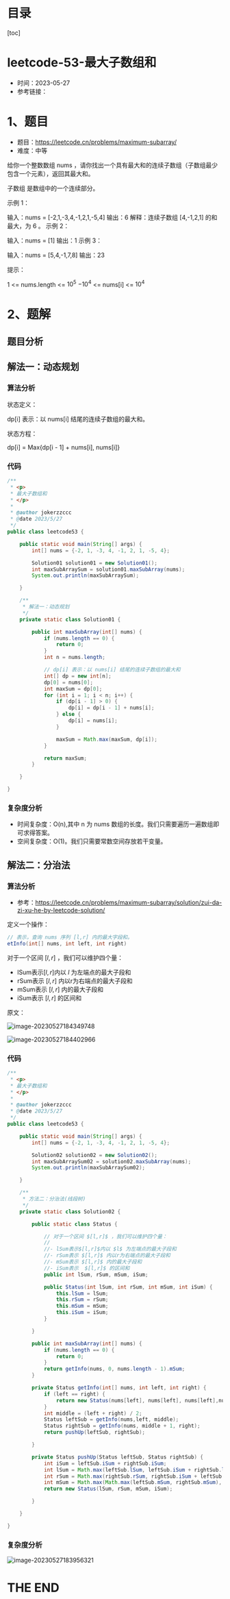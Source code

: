 # 目录

[toc]

# leetcode-53-最大子数组和

- 时间：2023-05-27
- 参考链接：



# 1、题目

- 题目：https://leetcode.cn/problems/maximum-subarray/
- 难度：中等



给你一个整数数组 nums ，请你找出一个具有最大和的连续子数组（子数组最少包含一个元素），返回其最大和。

子数组 是数组中的一个连续部分。

 

示例 1：

输入：nums = [-2,1,-3,4,-1,2,1,-5,4]
输出：6
解释：连续子数组 [4,-1,2,1] 的和最大，为 6 。
示例 2：

输入：nums = [1]
输出：1
示例 3：

输入：nums = [5,4,-1,7,8]
输出：23


提示：

1 <= nums.length <= $10^5$
$-10^4$ <= nums[i] <= $10^4$





# 2、题解

## 题目分析



## 解法一：动态规划

### 算法分析

状态定义：

dp[i] 表示：以 nums[i] 结尾的连续子数组的最大和。



状态方程：

dp[i] = Max{dp[i - 1] + nums[i], nums[i]}



### 代码

```java
/**
 * <p>
 * 最大子数组和
 * </p>
 *
 * @author jokerzzccc
 * @date 2023/5/27
 */
public class leetcode53 {

    public static void main(String[] args) {
        int[] nums = {-2, 1, -3, 4, -1, 2, 1, -5, 4};

        Solution01 solution01 = new Solution01();
        int maxSubArraySum = solution01.maxSubArray(nums);
        System.out.println(maxSubArraySum);

    }

    /**
     * 解法一：动态规划
     */
    private static class Solution01 {

        public int maxSubArray(int[] nums) {
            if (nums.length == 0) {
                return 0;
            }
            int n = nums.length;

            // dp[i] 表示：以 nums[i] 结尾的连续子数组的最大和
            int[] dp = new int[n];
            dp[0] = nums[0];
            int maxSum = dp[0];
            for (int i = 1; i < n; i++) {
                if (dp[i - 1] > 0) {
                    dp[i] = dp[i - 1] + nums[i];
                } else {
                    dp[i] = nums[i];
                }

                maxSum = Math.max(maxSum, dp[i]);
            }

            return maxSum;
        }

    }

}
```



### 复杂度分析

- 时间复杂度：O(n),其中 n 为 nums 数组的长度。我们只需要遍历一遍数组即可求得答案。
- 空间复杂度：O(1)。我们只需要常数空间存放若干变量。





## 解法二：分治法

### 算法分析

- 参考：https://leetcode.cn/problems/maximum-subarray/solution/zui-da-zi-xu-he-by-leetcode-solution/

定义一个操作：

```java
// 表示，查询 nums 序列 [l,r] 内的最大字段和。
etInfo(int[] nums, int left, int right)
```

对于一个区间 $[l,r]$ ，我们可以维护四个量：

- lSum表示$[l,r]$内以 $l$ 为左端点的最大子段和
- rSum表示 $[l,r]$ 内以r为右端点的最大子段和
- mSum表示 $[l,r]$ 内的最大子段和
- iSum表示  $[l,r]$ 的区间和





原文：

![image-20230527184349748](https://2021-joker.oss-cn-shanghai.aliyuncs.com/java_img/image-20230527184349748.png)

![image-20230527184402966](https://2021-joker.oss-cn-shanghai.aliyuncs.com/java_img/image-20230527184402966.png)



### 代码

```java
/**
 * <p>
 * 最大子数组和
 * </p>
 *
 * @author jokerzzccc
 * @date 2023/5/27
 */
public class leetcode53 {

    public static void main(String[] args) {
        int[] nums = {-2, 1, -3, 4, -1, 2, 1, -5, 4};

        Solution02 solution02 = new Solution02();
        int maxSubArraySum02 = solution02.maxSubArray(nums);
        System.out.println(maxSubArraySum02);

    }

    /**
     * 方法二：分治法(线段树)
     */
    private static class Solution02 {

        public static class Status {

            // 对于一个区间 $[l,r]$ ，我们可以维护四个量：
            //
            //- lSum表示$[l,r]$内以 $l$ 为左端点的最大子段和
            //- rSum表示 $[l,r]$ 内以r为右端点的最大子段和
            //- mSum表示 $[l,r]$ 内的最大子段和
            //- iSum表示  $[l,r]$ 的区间和
            public int lSum, rSum, mSum, iSum;

            public Status(int lSum, int rSum, int mSum, int iSum) {
                this.lSum = lSum;
                this.rSum = rSum;
                this.mSum = mSum;
                this.iSum = iSum;
            }

        }

        public int maxSubArray(int[] nums) {
            if (nums.length == 0) {
                return 0;
            }
            return getInfo(nums, 0, nums.length - 1).mSum;
        }

        private Status getInfo(int[] nums, int left, int right) {
            if (left == right) {
                return new Status(nums[left], nums[left], nums[left],nums[left] );
            }
            int middle = (left + right) / 2;
            Status leftSub = getInfo(nums,left, middle);
            Status rightSub = getInfo(nums, middle + 1, right);
            return pushUp(leftSub, rightSub);

        }

        private Status pushUp(Status leftSub, Status rightSub) {
            int iSum = leftSub.iSum + rightSub.iSum;
            int lSum = Math.max(leftSub.lSum, leftSub.iSum + rightSub.lSum);
            int rSum = Math.max(rightSub.rSum, rightSub.iSum + leftSub.rSum);
            int mSum = Math.max(Math.max(leftSub.mSum, rightSub.mSum), leftSub.rSum + rightSub.lSum);
            return new Status(lSum, rSum, mSum, iSum);

        }

    }

}
```



### 复杂度分析

![image-20230527183956321](https://2021-joker.oss-cn-shanghai.aliyuncs.com/java_img/image-20230527183956321.png)





# THE END